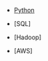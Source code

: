 * [Python](https://github.com/yangshiteng/StatQuest-Study-Notes/blob/main/Notes/Python%20Learning.md)

* [SQL]

* [Hadoop]

* [AWS]
